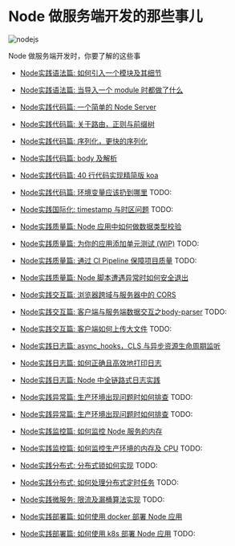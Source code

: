 # Node 做服务端开发的那些事儿

![nodejs](https://cdn.jsdelivr.net/gh/shfshanyue/assets@master/src/nodejs.1wgkiu25daio.svg)

Node 做服务端开发时，你要了解的这些事

+ [Node实践语法篇: 如何引入一个模块及其细节](./require.md)
+ [Node实践语法篇: 当导入一个 module 时都做了什么]()

+ [Node实践代码篇: 一个简单的 Node Server](./koa.md)
+ [Node实践代码篇: 关于路由，正则与前缀树](./koa.md)
+ [Node实践代码篇: 序列化，更快的序列化](./koa.md)
+ [Node实践代码篇: body 及解析](./koa.md)
+ [Node实践代码篇: 40 行代码实现精简版 koa](./koa.md)
+ [Node实践代码篇: 环境变量应该扔到哪里](./env.md) TODO:

+ [Node实践国际化: timestamp 与时区问题](./env.md) TODO:

+ [Node实践质量篇: Node 应用中如何做数据类型校验](./joi.md)
+ [Node实践质量篇: 为你的应用添加单元测试 (WIP)](./test.md) TODO:
+ [Node实践质量篇: 通过 CI Pipeline 保障项目质量](./test.md) TODO:
+ [Node实践质量篇: Node 脚本遭遇异常时如何安全退出](./exit-code.md)

+ [Node实践交互篇: 浏览器跨域与服务器中的 CORS](./cors.md)
+ [Node实践交互篇: 客户端与服务端数据交互之body-parser](./body.md) TODO:
+ [Node实践交互篇: 客户端如何上传大文件](./body.md) TODO:

+ [Node实践日志篇: async_hooks，CLS 与异步资源生命周期监听](./cls.md)
+ [Node实践日志篇: 如何正确且高效地打印日志](./log.md)
+ [Node实践日志篇: Node 中全链路式日志实践](./log-request-id.md)

+ [Node实践异常篇: 生产环境出现问题时如何排查](./mem.md) TODO:
+ [Node实践异常篇: 生产环境出现问题时如何排查](./mem.md) TODO:

+ [Node实践监控篇: 如何监控 Node 服务的内存](./mem.md)
+ [Node实践监控篇: 如何监控生产环境的内存及 CPU](./mem.md) TODO:

+ [Node实践分布式: 分布式锁如何实现](./mem.md) TODO:
+ [Node实践分布式: 如何处理分布式定时任务](./mem.md) TODO:

+ [Node实践微服务: 限流及漏桶算法实现](./rate-limit.md) TODO:

+ [Node实践部署篇: 如何使用 docker 部署 Node 应用](./docker.md)
+ [Node实践部署篇: 如何使用 k8s 部署 Node 应用](./body.md) TODO:
